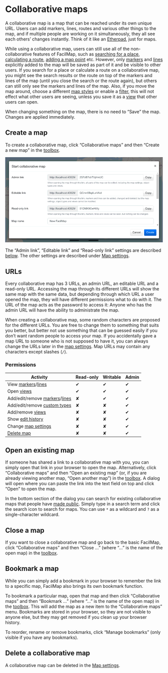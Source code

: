 # Collaborative maps

A collaborative map is a map that can be reached under its own unique URL. Users can add markers, lines, routes and various other things to the map, and if multiple people are working on it simultaneously, they all see each others’ changes instantly. Think of it like an [Etherpad](https://etherpad.org/), just for maps.

While using a collaborative map, users can still use all of the non-collaborative features of FacilMap, such as [searching for a place](../search/), [calculating a route](../route/), [adding a map point](../click-marker/) etc. However, only [markers](../markers/) and [lines](../lines/) explicitly added to the map will be saved as part of it and be visible to other users. If you search for a place or calculate a route on a collaborative map, you might see the search results or the route on top of the markers and lines of the map (until you close the search or the route again), but others can still only see the markers and lines of the map. Also, if you move the map around, choose a different [map styles](../layers/) or enable a [filter](../filter/), this will not effect what other users are seeing, unless you save it as a [view](../views/) that other users can open.

When changing something on the map, there is no need to “Save” the map. Changes are applied immediately.

## Create a map

To create a collaborative map, click “Collaborative maps” and then “Create a new map” in the [toolbox](../ui/#toolbox).

![](./save.png)

The “Admin link”, “Editable link” and “Read-only link” settings are described [below](#urls). The other settings are described under [Map settings](../map-settings/).

## URLs

Every collaborative map has 3 URLs, an admin URL, an editable URL and a read-only URL. Accessing the map through its different URLs will show the same map with the same data, but depending through which URL a user opened the map, they will have different permissions what to do with it. The URL of the map acts as the password to access it: Anyone who has the admin URL will have the ability to administrate the map.

When creating a collaborative map, some random characters are proposed for the different URLs. You are free to change them to something that suits you better, but better not use something that can be guessed easily if you don’t want random people to access your map. If you accidentally gave a map URL to someone who is not supposed to have it, you can always change the URLs later in the [map settings](../map-settings/). Map URLs may contain any characters except slashes (`/`).

### Permissions

| Activity | Read-only | Writable | Admin |
|----------|-----------|----------|-------|
| View [markers](../markers/)/[lines](../lines/) | ✔ | ✔ | ✔ |
| Open [views](../views/) | ✔ | ✔ | ✔ |
| Add/edit/remove [markers](../markers/)/[lines](../lines/) | ✘ | ✔ | ✔ |
| Add/edit/remove [custom types](../types/) | ✘ | ✘ | ✔ |
| Add/remove [views](../views/) | ✘ | ✘ | ✔ |
| Show [edit history](../history/) | ✘ | ✘ | ✔ |
| Change [map settings](../map-settings/) | ✘ | ✘ | ✔ |
| [Delete map](../map-settings/#delete-the-map) | ✘ | ✘ | ✔ |

## Open an existing map

If someone has shared a link to a collaborative map with you, you can simply open that link in your browser to open the map. Alternatively, click “Collaborative maps” and then “Open an existing map” (or, if you are already viewing another map, “Open another map”) in the [toolbox](../ui/#toolbox). A dialog will open where you can paste the link into the text field on top and click “Open” to open the map.

In the bottom section of the dialog you can search for existing collaborative maps that people have [made public](../map-settings/#search-engines). Simply type in a search term and click the search icon to search for maps. You can use `*` as a wildcard and `?` as a single-character wildcard.

## Close a map

If you want to close a collaborative map and go back to the basic FacilMap, click “Collaborative maps” and then “Close …” (where “…” is the name of the open map) in the [toolbox](../ui/#toolbox).

## Bookmark a map

While you can simply add a bookmark in your browser to remember the link to a specific map, FacilMap also brings its own bookmark function.

To bookmark a particular map, open that map and then click “Collaborative maps” and then “Bookmark …” (where “…” is the name of the open map) in the [toolbox](../ui/#toolbox). This will add the map as a new item to the “Collaborative maps” menu. Bookmarks are stored in your browser, so they are not visible to anyone else, but they may get removed if you clean up your browser history.

To reorder, rename or remove bookmarks, click “Manage bookmarks” (only visible if you have any bookmarks).

## Delete a collaborative map

A collaborative map can be deleted in the [Map settings](../map-settings/#delete-the-map).